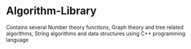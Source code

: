 # Algorithm-Library
Contains several Number theory functions, Graph theory and tree related algorithms, String algorithms and data structures using C++ programming language 
